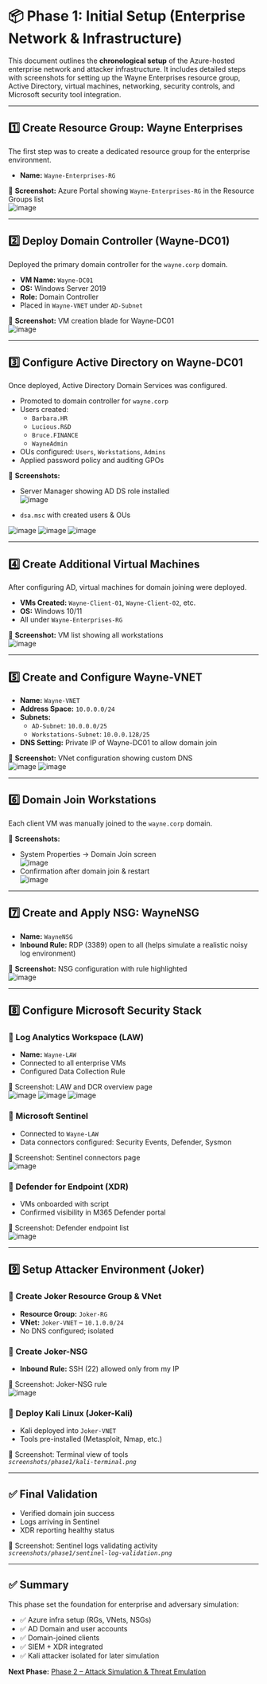 # 📦 Phase 1: Initial Setup (Enterprise Network & Infrastructure)

This document outlines the **chronological setup** of the Azure-hosted enterprise network and attacker infrastructure. It includes detailed steps with screenshots for setting up the Wayne Enterprises resource group, Active Directory, virtual machines, networking, security controls, and Microsoft security tool integration.

---

## 1️⃣ Create Resource Group: Wayne Enterprises
The first step was to create a dedicated resource group for the enterprise environment.

- **Name:** `Wayne-Enterprises-RG`

📸 **Screenshot:** Azure Portal showing `Wayne-Enterprises-RG` in the Resource Groups list  
![image](https://github.com/user-attachments/assets/7a92adbb-2a30-4289-879d-0f70750f438a)



---

## 2️⃣ Deploy Domain Controller (Wayne-DC01)
Deployed the primary domain controller for the `wayne.corp` domain.

- **VM Name:** `Wayne-DC01`
- **OS:** Windows Server 2019
- **Role:** Domain Controller
- Placed in `Wayne-VNET` under `AD-Subnet`

📸 **Screenshot:** VM creation blade for Wayne-DC01  
![image](https://github.com/user-attachments/assets/02e884be-370e-4d18-b08d-4577f35bbc15)


---

## 3️⃣ Configure Active Directory on Wayne-DC01
Once deployed, Active Directory Domain Services was configured.

- Promoted to domain controller for `wayne.corp`
- Users created:
  - `Barbara.HR`
  - `Lucious.R&D`
  - `Bruce.FINANCE`
  - `WayneAdmin`
- OUs configured: `Users`, `Workstations`, `Admins`
- Applied password policy and auditing GPOs

📸 **Screenshots:**
- Server Manager showing AD DS role installed  
![image](https://github.com/user-attachments/assets/263dc3da-9273-40c5-81e1-19643e73bceb)

- `dsa.msc` with created users & OUs

![image](https://github.com/user-attachments/assets/ec2bbfd7-df46-439c-aeb5-0cabb8b6ee63)
![image](https://github.com/user-attachments/assets/2e4ae7b1-a045-4037-b750-bd3162f5b29f)
![image](https://github.com/user-attachments/assets/d61aa893-f8d2-4ef6-84a3-4a72a263b566)


---

## 4️⃣ Create Additional Virtual Machines
After configuring AD, virtual machines for domain joining were deployed.

- **VMs Created:** `Wayne-Client-01`, `Wayne-Client-02`, etc.
- **OS:** Windows 10/11
- All under `Wayne-Enterprises-RG`

📸 **Screenshot:** VM list showing all workstations  
![image](https://github.com/user-attachments/assets/41cee873-c176-4fad-900e-35acdac13c69)


---

## 5️⃣ Create and Configure Wayne-VNET

- **Name:** `Wayne-VNET`
- **Address Space:** `10.0.0.0/24`
- **Subnets:**
  - `AD-Subnet`: `10.0.0.0/25`
  - `Workstations-Subnet`: `10.0.0.128/25`
- **DNS Setting:** Private IP of Wayne-DC01 to allow domain join

📸 **Screenshot:** VNet configuration showing custom DNS  
![image](https://github.com/user-attachments/assets/8629073b-33d6-46f7-b4cb-d2285dfa6842)
![image](https://github.com/user-attachments/assets/2f99ea2c-0ec4-441b-8041-598f636361e4)


---

## 6️⃣ Domain Join Workstations
Each client VM was manually joined to the `wayne.corp` domain.

📸 **Screenshots:**
- System Properties → Domain Join screen  
![image](https://github.com/user-attachments/assets/ee55782c-cbe4-46db-9c93-0c0c97bae755)
- Confirmation after domain join & restart  
![image](https://github.com/user-attachments/assets/a6615d30-7bc6-4223-879f-60c57c39a14b)


---

## 7️⃣ Create and Apply NSG: WayneNSG

- **Name:** `WayneNSG`
- **Inbound Rule:** RDP (3389) open to all (helps simulate a realistic noisy log environment) 

📸 **Screenshot:** NSG configuration with rule highlighted  
![image](https://github.com/user-attachments/assets/e92fb383-5f5c-49b9-a31f-c3c680424071)


---

## 8️⃣ Configure Microsoft Security Stack

### 🔹 Log Analytics Workspace (LAW)
- **Name:** `Wayne-LAW`
- Connected to all enterprise VMs
- Configured Data Collection Rule

📸 Screenshot: LAW and DCR overview page  
![image](https://github.com/user-attachments/assets/fa6cbc14-ab40-410b-a514-cd090f25f1e1)
![image](https://github.com/user-attachments/assets/f918a71a-408e-4a4f-9729-c04dc19eca63)
![image](https://github.com/user-attachments/assets/39d814f7-9b5c-49b3-a2bc-a389466ed06a)



### 🔹 Microsoft Sentinel
- Connected to `Wayne-LAW`
- Data connectors configured: Security Events, Defender, Sysmon

📸 Screenshot: Sentinel connectors page  
![image](https://github.com/user-attachments/assets/f94660cd-49c6-488b-9fe7-535f51fbfff3)


### 🔹 Defender for Endpoint (XDR)
- VMs onboarded with script
- Confirmed visibility in M365 Defender portal

📸 Screenshot: Defender endpoint list  
![image](https://github.com/user-attachments/assets/066e161c-7164-49c4-b0d2-58513525e928)


---

## 9️⃣ Setup Attacker Environment (Joker)

### 🔹 Create Joker Resource Group & VNet
- **Resource Group:** `Joker-RG`
- **VNet:** `Joker-VNET` – `10.1.0.0/24`
- No DNS configured; isolated

### 🔹 Create Joker-NSG
- **Inbound Rule:** SSH (22) allowed only from my IP

📸 Screenshot: Joker-NSG rule  
![image](https://github.com/user-attachments/assets/5f613fd8-5e47-4dee-9f4c-9fd861f1e51a)


### 🔹 Deploy Kali Linux (Joker-Kali)
- Kali deployed into `Joker-VNET`
- Tools pre-installed (Metasploit, Nmap, etc.)

📸 Screenshot: Terminal view of tools  
_`screenshots/phase1/kali-terminal.png`_

---

## ✅ Final Validation
- Verified domain join success
- Logs arriving in Sentinel
- XDR reporting healthy status

📸 Screenshot: Sentinel logs validating activity  
_`screenshots/phase1/sentinel-log-validation.png`_

---

## ✅ Summary
This phase set the foundation for enterprise and adversary simulation:
- ✅ Azure infra setup (RGs, VNets, NSGs)
- ✅ AD Domain and user accounts
- ✅ Domain-joined clients
- ✅ SIEM + XDR integrated
- ✅ Kali attacker isolated for later simulation

**Next Phase:** [Phase 2 – Attack Simulation & Threat Emulation](https://github.com/bnmou/Azure-Enterprise-Simulation/blob/main/2%20-%20Attack%20Simulation%20%26%20Threat%20Emulation.md)
